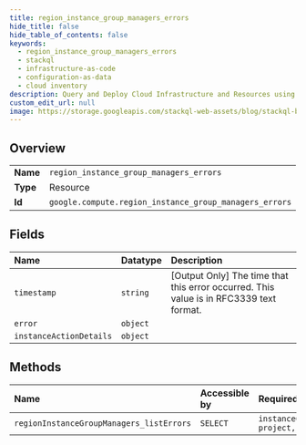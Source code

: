```yaml
---
title: region_instance_group_managers_errors
hide_title: false
hide_table_of_contents: false
keywords:
  - region_instance_group_managers_errors
  - stackql
  - infrastructure-as-code
  - configuration-as-data
  - cloud inventory
description: Query and Deploy Cloud Infrastructure and Resources using SQL
custom_edit_url: null
image: https://storage.googleapis.com/stackql-web-assets/blog/stackql-blog-post-featured-image.png
---
```

  
    

## Overview
<table><tbody>
<tr><td><b>Name</b></td><td><code>region_instance_group_managers_errors</code></td></tr>
<tr><td><b>Type</b></td><td>Resource</td></tr>
<tr><td><b>Id</b></td><td><code>google.compute.region_instance_group_managers_errors</code></td></tr>
</tbody></table>

## Fields
| Name | Datatype | Description |
|:-----|:---------|:------------|
| `timestamp` | `string` | [Output Only] The time that this error occurred. This value is in RFC3339 text format. |
| `error` | `object` |  |
| `instanceActionDetails` | `object` |  |
## Methods
| Name | Accessible by | Required Params |
|:-----|:--------------|:----------------|
| `regionInstanceGroupManagers_listErrors` | `SELECT` | `instanceGroupManager, project, region` |
